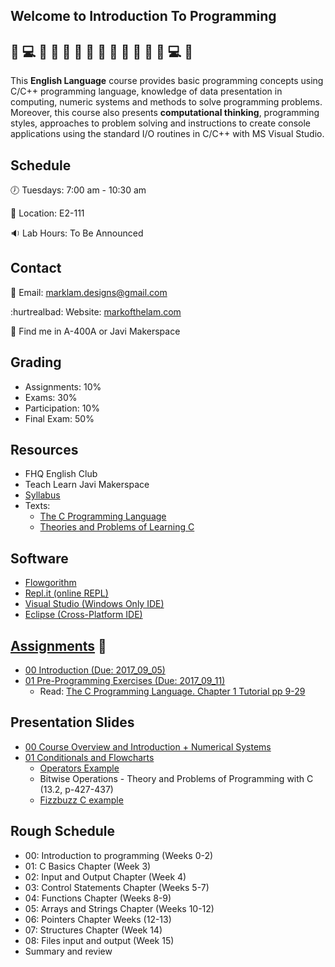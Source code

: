 ## Welcome to Introduction To Programming 

## :metal: :computer: :metal: :clap:  :clap:  :clap: :triumph: :triumph: :triumph: :clap: :clap:  :clap:  :metal: :computer: :metal:

This **English Language** course provides basic programming concepts using C/C++ programming language, knowledge of data presentation in computing, numeric systems and methods to solve programming problems. Moreover, this course also presents **computational thinking**, programming styles, approaches to problem solving and instructions to create console applications using the standard I/O routines in C/C++ with MS Visual Studio.

## Schedule

:clock7: Tuesdays: 7:00 am - 10:30 am 

:office: Location: E2-111

:sound: Lab Hours: To Be Announced

## Contact

:email: Email: marklam.designs@gmail.com

:hurtrealbad: Website: [markofthelam.com](https://markofthelam.com)

:mag_right: Find me in A-400A or Javi Makerspace

## Grading

* Assignments: 10%
* Exams: 30%
* Participation: 10%
* Final Exam: 50%

## Resources
* FHQ English Club
* Teach Learn Javi Makerspace
* [Syllabus](https://github.com/Emceelamb/Intro2Programming/blob/master/resources/syllabus.doc)
* Texts:
    * [The C Programming Language](https://github.com/Emceelamb/Intro2Programming/blob/master/resources/texts/ProgrammingLanguageAnsiC.pdf)
    * [Theories and Problems of Learning C](https://github.com/Emceelamb/Intro2Programming/blob/master/resources/texts/Theory%20and%20Problems%20of%20Programming%20with%20C.pdf)

## Software
* [Flowgorithm](http://www.flowgorithm.org/)
* [Repl.it (online REPL)](https://repl.it/)
* [Visual Studio (Windows Only IDE)](https://www.visualstudio.com/)
* [Eclipse (Cross-Platform IDE)](https://www.eclipse.org/)

## [Assignments](https://github.com/Emceelamb/Intro2Programming/tree/master/assignments) :triumph:
* [00 Introduction (Due: 2017_09_05)](https://github.com/Emceelamb/Intro2Programming/tree/master/assignments/00_introduction.md)
* [01 Pre-Programming Exercises (Due: 2017_09_11)](https://github.com/Emceelamb/Intro2Programming/blob/master/assignments/01_preprogramming_exercises.md)
    * Read: [The C Programming Language. Chapter 1 Tutorial pp 9-29](https://github.com/Emceelamb/Intro2Programming/blob/master/resources/texts/ProgrammingLanguageAnsiC.pdf)


## Presentation Slides
* [00 Course Overview and Introduction + Numerical Systems](https://docs.google.com/presentation/d/1On_m9Qj4ZeY14r0Kd8TazLDlSPoegiJQjGEe_adF1Bg/edit?usp=sharing)
* [01 Conditionals and Flowcharts](https://docs.google.com/presentation/d/1v4EnA2HEkKbW-lY0WTWyGtl0YOJn-JDUqaV8Obq9d9E/edit?usp=sharing)
    - [Operators Example](https://repl.it/KcHN/1)
    - Bitwise Operations - Theory and Problems of Programming with C (13.2, p-427-437)
    - [Fizzbuzz C example](https://repl.it/KhN9/4)

## Rough Schedule
* 00: Introduction to programming (Weeks 0-2)
* 01: C Basics Chapter (Week 3)
* 02: Input and Output Chapter (Week 4)
* 03: Control Statements Chapter (Weeks 5-7)
* 04: Functions Chapter (Weeks 8-9)
* 05: Arrays and Strings Chapter (Weeks 10-12)
* 06: Pointers Chapter Weeks (12-13)
* 07: Structures Chapter (Week 14)
* 08: Files input and output (Week 15)
* Summary and review
